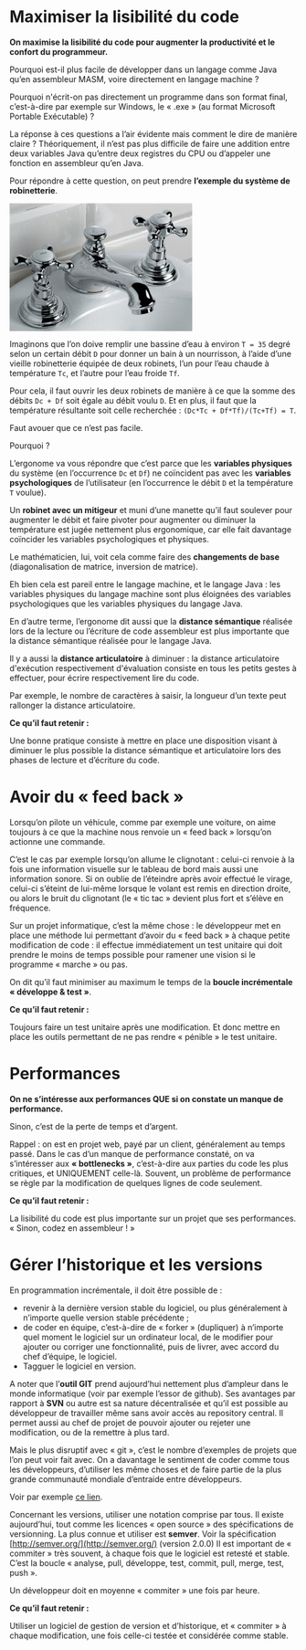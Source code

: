 # Maximiser la lisibilité du code

**On maximise la lisibilité du code pour augmenter la productivité et le confort du programmeur.**

Pourquoi est-il plus facile de développer dans un langage comme Java qu’en
assembleur MASM,  voire directement en langage machine ?

Pourquoi n'écrit-on pas
directement un programme dans son format final, c’est-à-dire par exemple sur
Windows, le « .exe » (au format Microsoft Portable Exécutable) ?


La réponse à ces questions a l’air évidente mais comment le dire de manière
claire ? Théoriquement, il n’est pas plus difficile de faire une addition entre
deux variables Java qu’entre deux registres du CPU ou d’appeler une fonction en
assembleur qu’en Java.

Pour répondre à cette question, on peut prendre **l’exemple du système de
robinetterie**.

<img src="mauvais.jpg" alt="Robinet traditionnel" align="middle" />

Imaginons que l’on doive remplir une bassine d’eau à environ ```T = 35``` degré
selon un certain débit ```D``` pour donner un bain à un nourrisson, à l’aide
d’une
vieille robinetterie équipée de deux robinets, l’un pour l’eau chaude à
température ```Tc```, et l’autre pour l’eau froide ```Tf```.

Pour cela, il faut ouvrir les deux robinets de manière à ce que la somme des
débits ```Dc + Df``` soit égale au débit voulu ```D```.
Et en plus, il faut que la température résultante soit celle recherchée :
```(Dc*Tc + Df*Tf)/(Tc+Tf) = T```.

Faut avouer que ce n’est pas facile.

Pourquoi ?

L’ergonome va vous répondre que c’est parce que les **variables
physiques** du système (en l’occurrence ```Dc``` et ```Df```) ne
coïncident pas avec les **variables psychologiques** de l’utilisateur (en
l’occurrence le débit ```D``` et la température ```T``` voulue).

Un **robinet avec un mitigeur** et muni d’une manette qu’il faut soulever pour
augmenter le débit et faire pivoter pour augmenter ou diminuer la température
est jugée nettement plus ergonomique, car elle fait davantage coïncider les
variables psychologiques et physiques.

Le mathématicien, lui, voit cela comme faire des **changements de base**
(diagonalisation de matrice, inversion de matrice).

Eh bien cela est pareil entre le langage machine, et le langage Java : les
variables physiques du langage machine sont plus éloignées des variables
psychologiques que les variables physiques du langage Java.

En d’autre terme, l’ergonome dit aussi que la **distance sémantique** réalisée
lors
de la lecture ou l’écriture de code assembleur est plus importante que la
distance sémantique réalisée pour le langage Java.

Il y a aussi la **distance articulatoire** à diminuer : la distance
articulatoire d'exécution respectivement d'évaluation
consiste en tous les petits gestes à effectuer, pour écrire respectivement lire
du code.

Par exemple, le nombre de caractères  à saisir, la longueur d’un texte peut
rallonger la distance articulatoire.

**Ce qu’il faut retenir :**

Une bonne pratique consiste à mettre en place une disposition visant à diminuer
le plus possible la distance sémantique et articulatoire lors des phases de
lecture et d’écriture du code.

# Avoir du « feed back »

Lorsqu’on pilote un véhicule, comme par exemple une voiture, on aime toujours à
ce que la machine nous renvoie un « feed back » lorsqu’on actionne une commande.

C’est le cas par exemple lorsqu’on allume le clignotant : celui-ci renvoie à la
fois une information visuelle sur le tableau de bord mais aussi une information
sonore. Si on oublie de l’éteindre après avoir effectué le virage, celui-ci
s’éteint de lui-même lorsque le volant est remis en direction droite, ou alors
le bruit du clignotant (le « tic tac » devient plus fort et s’élève en
fréquence.

Sur un projet informatique, c’est la même chose : le développeur met en place
une méthode lui permettant d’avoir du « feed back » à chaque petite modification
de code : il effectue immédiatement un test unitaire qui doit prendre le moins
de temps possible pour ramener une vision si le programme « marche » ou pas.

On dit qu’il faut minimiser au maximum le temps de la **boucle incrémentale «
développe & test »**.

**Ce qu’il faut retenir :**

Toujours faire un test unitaire après une modification. Et donc mettre en place
les outils permettant de ne pas rendre « pénible » le test unitaire.

# Performances

**On ne s’intéresse aux performances QUE si on constate un manque de performance.**

Sinon, c’est de la perte de temps et d’argent.

Rappel : on est en projet web, payé
par un client, généralement au temps passé.
Dans le cas d’un manque de performance constaté, on va s’intéresser aux **«
bottlenecks »**, c’est-à-dire aux parties du code les plus critiques, et
UNIQUEMENT celle-là. Souvent, un problème de performance se règle par la
modification de quelques lignes de code seulement.

**Ce qu’il faut retenir :**

La lisibilité du code est plus importante sur un projet que ses performances.
« Sinon, codez en assembleur ! »

# Gérer l’historique et les versions

En programmation incrémentale, il doit être possible de :

-	revenir à la dernière version stable du logiciel, ou plus généralement à
n’importe quelle version stable précédente ;
-	de coder en équipe, c’est-à-dire de « forker » (dupliquer) à n’importe quel
moment le logiciel sur un ordinateur local, de le modifier pour ajouter ou
corriger une fonctionnalité, puis de livrer, avec accord du chef d’équipe, le
logiciel.
-	Tagguer le logiciel en version.

A noter que l’**outil GIT** prend aujourd’hui nettement plus d’ampleur dans le monde
informatique (voir par exemple l’essor de github). Ses avantages par rapport à
**SVN** ou autre est sa nature décentralisée et qu’il est possible au développeur de
travailler même sans avoir accès au repository central. Il permet aussi au chef
de projet de pouvoir ajouter ou rejeter une modification, ou de la remettre à
plus tard.

Mais le plus disruptif avec « git », c’est le nombre d’exemples de  projets que
l’on peut voir fait avec. On a davantage le sentiment de coder comme tous les
développeurs, d’utiliser les même choses et de faire partie de la plus grande
communauté mondiale d’entraide entre développeurs.

Voir par exemple
[ce lien](http://stackoverflow.com/questions/871/why-is-git-better-than-subversion).

Concernant les versions, utiliser une notation comprise par tous. Il existe
aujourd’hui, tout comme les licences « open source » des spécifications de
versionning. La plus connue et utiliser est **semver**. Voir la spécification
[http://semver.org/](http://semver.org/) (version 2.0.0)
Il est important de « commiter » très souvent, à chaque fois que le logiciel est
retesté et stable. C’est la boucle « analyse, pull, développe, test, commit, pull, merge, test, push ».

Un développeur doit en moyenne « commiter » une fois par heure.

**Ce qu’il faut retenir :**

Utiliser un logiciel de gestion de version et d’historique, et « commiter » à
chaque modification, une fois celle-ci testée et considérée comme stable.

